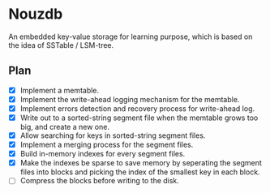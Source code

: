 # Nouzdb
An embedded key-value storage for learning purpose, which is based on the idea of SSTable / LSM-tree.

## Plan
- [x] Implement a memtable.
- [x] Implement the write-ahead logging mechanism for the memtable.
- [x] Implement errors detection and recovery process for write-ahead log.
- [x] Write out to a sorted-string segment file when the memtable grows too big, and create a new one.
- [x] Allow searching for keys in sorted-string segment files.
- [x] Implement a merging process for the segment files.
- [x] Build in-memory indexes for every segment files.
- [x] Make the indexes be sparse to save memory by seperating the segment files into blocks and picking the index of the smallest key in each block.
- [ ] Compress the blocks before writing to the disk.
